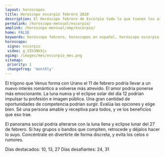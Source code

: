 ```yaml
---
layout: horoscopos
title: Horoscopo escorpio febrero 2020
description: El Horóscopo febrero de Escorpio todo lo que tienen los astros preparados para este mes, amor, trabajo, familia. Todo sobre astrologia, tarot, predicciones. Horoscopo gratis en español, predicciones y astrología.
permalink: /horoscopo-mensual/escorpio/
amplink: /horoscopo-mensual/amp/escorpio/
home: FALSE
keywords: horóscopo febrero, horoscopos en español, horóscopo escorpio febrero , horóscopo esperanza gracia, horoscop, horóscopos gratis, horoscopo escorpio, Tarot, Astrologia, Zodíaco, escorpio, horoscopo gratis, horoscopo del mes 
horoscopo:
 signo: escorpio
 video: g_VIh3NkXjc
ogimg: /images/mes/escorpio_mes.png
sitemap:
 priority: 1
 changefreq: 'monthly'
---
```



El trígono que Venus forma con Urano el 11 de febrero podría llevar a un nuevo interés romántico a volverse más atrevido. El amor podría ponerse más emocionante. La luna nueva y el eclipse solar del día 12 podrían impulsar tu profesión e imagen pública. Una gran cantidad de oportunidades de competencia podrían surgir. Evalúa las opciones y elige bien. Sé una persona amable y receptiva para todos, y ve los beneficios que eso trae. 

El panorama social podría alterarse con la luna llena y eclipse lunar del 27 de febrero. Si hay grupos o bandos que compiten, retrocede y déjalos hacer lo suyo. Concéntrate en divertirte de forma discreta, y evita los celos o rumores. 

Días destacados: 10, 13, 27
Días desafiantes: 24, 31</div>